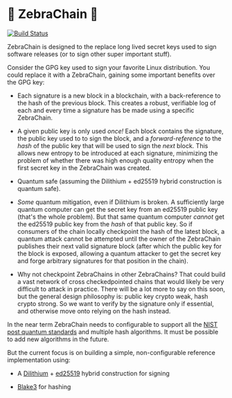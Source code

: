 # 🦓 ZebraChain 🦓

[![Build Status](https://github.com/zebrafactory/zebrachain/actions/workflows/rust.yml/badge.svg)](https://github.com/zebrafactory/zebrachain/actions)

ZebraChain is designed to the replace long lived secret keys used to sign
software releases (or to sign other super important stuff).

Consider the GPG key used to sign your favorite Linux distribution.  You could
replace it with a ZebraChain, gaining some important benefits over the GPG key:

* Each signature is a new block in a blockchain, with a back-reference to the
hash of the previous block.  This creates a robust, verifiable log of each and
every time a signature has be made using a specific ZebraChain.

* A given public key is only used *once!* Each block contains the signature, the
public key used to to sign the block, and a *forward-reference* to the *hash* of
the public key that will be used to sign the *next* block.  This allows new
entropy to be introduced at each signature, minimizing the problem of whether
there was high enough quality entropy when the first secret key in the
ZebraChain was created.

* Quantum safe (assuming the Dilithium + ed25519 hybrid construction is quantum
safe).

* *Some* quantum mitigation, even if Dilithium is broken.  A sufficiently large
quantum computer can get the secret key from an ed25519 public key (that's the
whole problem).  But that same quantum computer *cannot* get the ed25519 public
key from the *hash* of that public key.  So if consumers of the chain locally
checkpoint the hash of the latest block, a quantum attack cannot be attempted
until the owner of the ZebraChain publishes their next valid signature block
(after which the public key for the block is exposed, allowing a quantum
attacker to get the secret key and forge arbitrary signatures for that position
in the chain).

* Why not checkpoint ZebraChains in other ZebraChains?  That could build a vast
network of cross checkedpointed chains that would likely be very difficult to
attack in practice. There will be a lot more to say on this soon, but the
general design philosophy is: public key crypto weak, hash crypto strong.  So
we want to verify by the signature only if essential, and otherwise move onto
relying on the hash instead.

In the near term ZebraChain needs to configurable to support all the [NIST post quantum standards](https://www.nist.gov/news-events/news/2024/08/nist-releases-first-3-finalized-post-quantum-encryption-standards) and multiple hash algorithms.  It must be possible to add new algorithms in the future.

But the current focus is on building a simple, non-configurable reference implementation using:

* A [Dilithium](https://pq-crystals.org/dilithium/) + [ed25519](https://ed25519.cr.yp.to/) hybrid construction for signing

* [Blake3](https://github.com/BLAKE3-team/BLAKE3) for hashing
